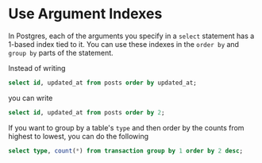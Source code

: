 # Use Argument Indexes

In Postgres, each of the arguments you specify in a `select` statement has a 1-based index tied to it. You can use these indexes in the `order by` and `group by` parts of the statement.

Instead of writing

```sql
select id, updated_at from posts order by updated_at;
```

you can write

```sql
select id, updated_at from posts order by 2;
```

If you want to group by a table's `type` and then order by the counts from highest to lowest, you can do the following

```sql
select type, count(*) from transaction group by 1 order by 2 desc;
```
